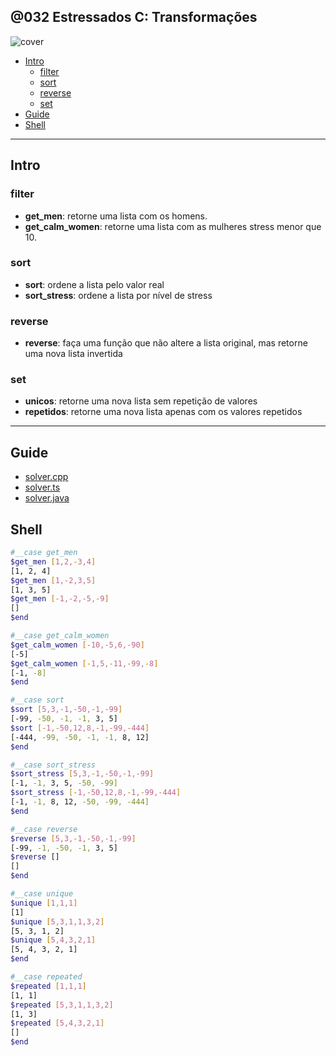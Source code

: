 ## @032 Estressados C: Transformações

![cover](https://github.com/qxcodepoo/arcade/blob/master/base/032/cover.jpg)

<!-- toc -->
- [Intro](#intro)
  - [filter](#filter)
  - [sort](#sort)
  - [reverse](#reverse)
  - [set](#set)
- [Guide](#guide)
- [Shell](#shell)
<!-- toc -->

***

## Intro

### filter

- **get_men**: retorne uma lista com os homens.
- **get_calm_women**: retorne uma lista com as mulheres stress menor que 10.

### sort

- **sort**: ordene a lista pelo valor real
- **sort_stress**: ordene a lista por nível de stress

### reverse

- **reverse**: faça uma função que não altere a lista original, mas retorne uma nova lista invertida

### set

- **unicos**: retorne uma nova lista sem repetição de valores
- **repetidos**: retorne uma nova lista apenas com os valores repetidos

***

## Guide

- [solver.cpp](https://github.com/qxcodepoo/arcade/blob/master/base/032/.cache/draft.cpp)
- [solver.ts](https://github.com/qxcodepoo/arcade/blob/master/base/032/.cache/draft.ts)
- [solver.java](https://github.com/qxcodepoo/arcade/blob/master/base/032/.cache/draft.java)

## Shell

```sh
#__case get_men
$get_men [1,2,-3,4]
[1, 2, 4]
$get_men [1,-2,3,5]
[1, 3, 5]
$get_men [-1,-2,-5,-9]
[]
$end
```

```sh
#__case get_calm_women
$get_calm_women [-10,-5,6,-90]
[-5]
$get_calm_women [-1,5,-11,-99,-8]
[-1, -8]
$end
```

```sh
#__case sort
$sort [5,3,-1,-50,-1,-99]
[-99, -50, -1, -1, 3, 5]
$sort [-1,-50,12,8,-1,-99,-444]
[-444, -99, -50, -1, -1, 8, 12]
$end
```

```sh
#__case sort_stress
$sort_stress [5,3,-1,-50,-1,-99]
[-1, -1, 3, 5, -50, -99]
$sort_stress [-1,-50,12,8,-1,-99,-444]
[-1, -1, 8, 12, -50, -99, -444]
$end
```

```sh
#__case reverse
$reverse [5,3,-1,-50,-1,-99]
[-99, -1, -50, -1, 3, 5]
$reverse []
[]
$end
```

```sh
#__case unique
$unique [1,1,1]
[1]
$unique [5,3,1,1,3,2]
[5, 3, 1, 2]
$unique [5,4,3,2,1]
[5, 4, 3, 2, 1]
$end
```

```sh
#__case repeated
$repeated [1,1,1]
[1, 1]
$repeated [5,3,1,1,3,2]
[1, 3]
$repeated [5,4,3,2,1]
[]
$end
```

